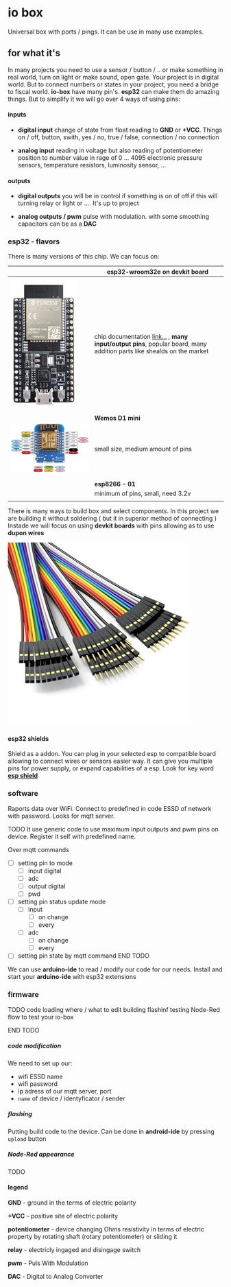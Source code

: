 # io box

Universal box with ports / pings. It can be use in many use examples.

## for what it's

In many projects you need to use a sensor / button / ..  or make something in real world, turn on light or make sound, open gate. Your project is in digital world. But to connect numbers or states in your project, you need a bridge to fiscal world. **io-box** have many pin's. **esp32** can make them do amazing things. But to simplify it we will go over 4 ways of using pins:

#### inputs

- **digital input**
    change of state from float reading to **GND** or **+VCC**.
    Things on / off, button, swith, yes / no, true / false, connection / no connection

- **analog input**
    reading in voltage but also reading of potentiometer position to number value in rage of 0 ... 4095
    electronic pressure sensors, temperature resistors, luminosity sensor, ...

#### outputs

- **digital outputs**
    you will be in control if something is on of off
    if this will turning relay or light or .... It's up to project

- **analog outputs / pwm**
    pulse with modulation. with some smoothing capacitors can be as a **DAC** 

### esp32 - flavors

There is many versions of this chip. We can focus on:

|                                                                            | esp32-wroom32e on devkit board                                                                                                                                                      |
| -------------------------------------------------------------------------- | ----------------------------------------------------------------------------------------------------------------------------------------------------------------------------------- |
| <img title="" src="./assets/ESP32-DevKitC-32E_SPL.jpg" alt="" width="153"> | chip documentation [link...](./xdocs/esp32-wroom-32e_esp32-wroom-32ue_datasheet_en.pdf) , **many input/output pins**, popular board, many addition parts like shealds on the market |
|                                                                            |                                                                                                                                                                                     |
|                                                                            | **Wemos D1 mini**                                                                                                                                                                   |
| ![](./assets/espWeMos_pinout.jpg)                                          | small size, medium amount of pins                                                                                                                                                   |
|                                                                            |                                                                                                                                                                                     |
|                                                                            |                                                                                                                                                                                     |
|                                                                            | **esp8266 - 01**                                                                                                                                                                    |
|                                                                            | minimum of pins, small, need 3.2v                                                                                                                                                   |
|                                                                            |                                                                                                                                                                                     |





There is many ways to build box and select components. In this project we are building it without soldering ( but it in superior method of connecting ) Instade we will focus on using **devkit boards** with pins allowing as to use **dupon wires**

<img title="" src="./assets/dupon_wires.jpg" alt="" width="426">



#### esp32 shields

Shield as a addon. You can plug in your selected esp to compatible board allowing to connect wires or sensors easier way. It can give you multiple pins for power supply, or expand capabilities of a esp. Look for key word **[esp shield](https://www.google.com/search?q=eps32+sheald)**







### software

Raports data over WiFi.
Connect to predefined in code ESSD of network with password.
Looks for mqtt server.

TODO
It use generic code to use maximum input outputs and pwm pins on device. 
Register it self with predefined name.

Over mqtt commands

- [ ] setting pin to mode
  - [ ] input digital
  - [ ] adc
  - [ ] output digital
  - [ ] pwd
- [ ] setting pin status update mode
  - [ ] input
    - [ ] on change
    - [ ] every
  - [ ] adc
    - [ ] on change
    - [ ] every
- [ ] setting pin state by mqtt command
  END TODO

We can use **arduino-ide** to read / modify our code for our needs.
Install and start your **arduino-ide** with esp32 extensions

### firmware

TODO
code loading
where / what to edit
building
flashinf
testing
Node-Red flow to test your io-box

END TODO

##### code modification

We need to set up our:

- wifi ESSD name
- wifi password
- ip adress of our mqtt server, port
- `name` of device / identyficator / sender

##### flashing

Putting build code to the device. Can be done in **android-ide** by pressing `upload` button 

##### Node-Red appearance

TODO

#### legend

**GND** - ground in the terms of electric polarity

**+VCC** - positive site of electric polarity

**potentiometer** - device changing Ohms resistivity in terms of electric property by rotating shaft (rotary potentiometer) or sliding it 

**relay** - electricly ingaged and disingage switch

**pwm** - Puls With Modulation

**DAC** - Digital to Analog Converter
